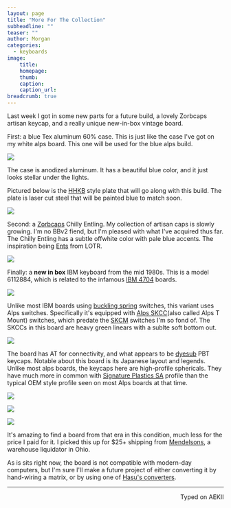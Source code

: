 ```yaml
---
layout: page
title: "More For The Collection"
subheadline: ""
teaser: ""
author: Morgan
categories:
  - keyboards
image:
    title:
    homepage:
    thumb:
    caption:
    caption_url:
breadcrumb: true
---
```


Last week I got in some new parts for a future build, a lovely Zorbcaps artisan keycap, and a really unique new-in-box vintage board.

First: a blue Tex aluminum 60% case. This is just like the case I've got on my white alps board. This one will be used for the blue alps build.

![](http://imgur.com/0ASRyVj.jpg)

The case is anodized aluminum. It has a beautiful blue color, and it just looks stellar under the lights.

Pictured below is the [HHKB](https://en.wikipedia.org/wiki/Happy_Hacking_Keyboard) style plate that will go along with this build. The plate is laser cut steel that will be painted blue to match soon.

![](http://imgur.com/iW7U4PV.jpg)

Second: a [Zorbcaps](https://geekhack.org/index.php?action=profile;u=48371) Chilly Entling. My collection of artisan caps is slowly growing. I'm no BBv2 fiend, but I'm pleased with what I've acquired thus far. The Chilly Entling has a subtle offwhite color with pale blue accents. The inspiration being [Ents](https://en.wikipedia.org/wiki/Ent) from LOTR.

![](http://imgur.com/awTbi25.jpg)

Finally: a **new in box** IBM keyboard from the mid 1980s. This is a model 6112884, which is related to the infamous [IBM 4704](http://kishy.ca/?p=648) boards.

![](http://imgur.com/JUfj36Y.jpg)

Unlike most IBM boards using [buckling spring](https://en.wikipedia.org/wiki/Buckling_spring) switches, this variant uses Alps switches. Specifically it's equipped with [Alps SKCC](https://deskthority.net/wiki/Alps_SKCC_Green)(also called Alps T Mount) switches, which predate the [SKCM](https://deskthority.net/wiki/Alps_SKCL/SKCM_series) switches I'm so fond of. The SKCCs in this board are heavy green linears with a sublte soft bottom out.

![](http://imgur.com/JFxfWtT.jpg)

The board has AT for connectivity, and what appears to be [dyesub](https://deskthority.net/wiki/Keycap_printing#Dye_sublimation) PBT keycaps. Notable about this board is its Japanese layout and legends. Unlike most alps boards, the keycaps here are high-profile sphericals. They have much more in common with [Signature Plastics SA](http://keycapsdirect.com/key-caps.php) profile than the typical OEM style profile seen on most Alps boards at that time.

![](http://imgur.com/WLnvL1D.jpg)

![](http://imgur.com/vpYXQi0.jpg)

![](http://imgur.com/x61JBO1.jpg)

It's amazing to find a board from that era in this condition, much less for the price I paid for it. I picked this up for $25+ shipping from [Mendelsons](http://meci.com/nib-ibm-japanese-lettering-typing-computer-102-keyboard-letter-type-6112884.html), a warehouse liquidator in Ohio.

As is sits right now, the board is not compatible with modern-day computers, but I'm sure I'll make a future project of either converting it by hand-wiring a matrix, or by using one of [Hasu's converters](https://geekhack.org/index.php?topic=54706.0).

---
<p align="right">Typed on AEKII</p>
